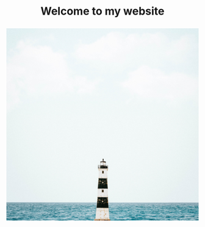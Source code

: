 <h1><p align="center">Welcome to my website</p></h1>
<img src="photo-of-lighthouse-near-sea-3330175.jpg" alt="Background my site">
